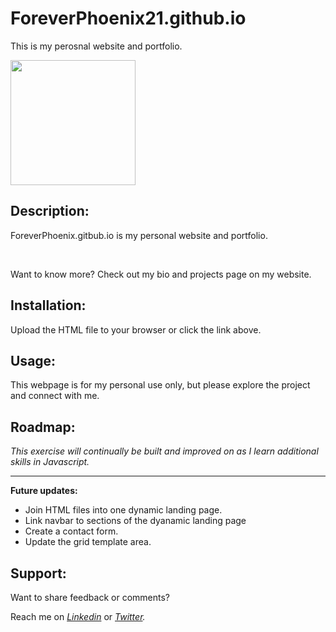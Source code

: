 # ForeverPhoenix21.github.io

<p>This is my perosnal website and portfolio.</P>
<img src="ballMovement.png" width="200"/>

## Description:

<p> ForeverPhoenix.gitbub.io is my personal website and portfolio. </p> <br>
<p>  Want to know more? Check out my bio and projects page on my website.</p>

## Installation:

<p> Upload the HTML file to your browser or click the link above.  

## Usage:

<p> This webpage is for my personal use only, but please explore the project and connect with me. </p>

## Roadmap:

*This exercise will continually be built and improved on as I learn additional skills in Javascript.*

***

**Future updates:**
- Join HTML files into one dynamic landing page.
- Link navbar to sections of the dyanamic landing page
- Create a contact form.
- Update the grid template area.

## Support:

<p> Want to share feedback or comments?</p>

<p> 
  
  Reach me on *[Linkedin](https://www.linkedin.com/in/derek-diaz/)* or *[Twitter](https://twitter.com/home).*
  
</p>
